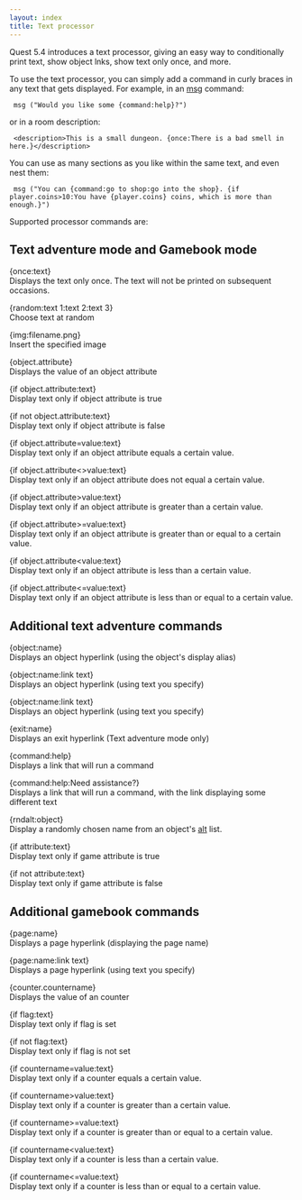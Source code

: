 ```yaml
---
layout: index
title: Text processor
---
```


Quest 5.4 introduces a text processor, giving an easy way to conditionally print text, show object lnks, show text only once, and more.

To use the text processor, you can simply add a command in curly braces in any text that gets displayed. For example, in an [msg](scripts/msg.html) command:

     msg ("Would you like some {command:help}?")

or in a room description:

     <description>This is a small dungeon. {once:There is a bad smell in here.}</description>

You can use as many sections as you like within the same text, and even nest them:

     msg ("You can {command:go to shop:go into the shop}. {if player.coins>10:You have {player.coins} coins, which is more than enough.}")

Supported processor commands are:

Text adventure mode and Gamebook mode
-------------------------------------

{once:text}  
Displays the text only once. The text will not be printed on subsequent occasions.

{random:text 1:text 2:text 3}  
Choose text at random

{img:filename.png}  
Insert the specified image

{object.attribute}  
Displays the value of an object attribute

{if object.attribute:text}  
Display text only if object attribute is true

{if not object.attribute:text}  
Display text only if object attribute is false

{if object.attribute=value:text}  
Display text only if an object attribute equals a certain value.

{if object.attribute\<\>value:text}  
Display text only if an object attribute does not equal a certain value.

{if object.attribute\>value:text}  
Display text only if an object attribute is greater than a certain value.

{if object.attribute\>=value:text}  
Display text only if an object attribute is greater than or equal to a certain value.

{if object.attribute\<value:text}  
Display text only if an object attribute is less than a certain value.

{if object.attribute\<=value:text}  
Display text only if an object attribute is less than or equal to a certain value.

Additional text adventure commands
----------------------------------

{object:name}  
Displays an object hyperlink (using the object's display alias)

{object:name:link text}  
Displays an object hyperlink (using text you specify)

{object:name:link text}  
Displays an object hyperlink (using text you specify)

{exit:name}  
Displays an exit hyperlink (Text adventure mode only)

{command:help}  
Displays a link that will run a command

{command:help:Need assistance?}  
Displays a link that will run a command, with the link displaying some different text

{rndalt:object}  
Display a randomly chosen name from an object's [alt](attributes/alt.html) list.

{if attribute:text}  
Display text only if game attribute is true

{if not attribute:text}  
Display text only if game attribute is false

Additional gamebook commands
----------------------------

{page:name}  
Displays a page hyperlink (displaying the page name)

{page:name:link text}  
Displays a page hyperlink (using text you specify)

{counter.countername}  
Displays the value of an counter

{if flag:text}  
Display text only if flag is set

{if not flag:text}  
Display text only if flag is not set

{if countername=value:text}  
Display text only if a counter equals a certain value.

{if countername\>value:text}  
Display text only if a counter is greater than a certain value.

{if countername\>=value:text}  
Display text only if a counter is greater than or equal to a certain value.

{if countername\<value:text}  
Display text only if a counter is less than a certain value.

{if countername\<=value:text}  
Display text only if a counter is less than or equal to a certain value.



